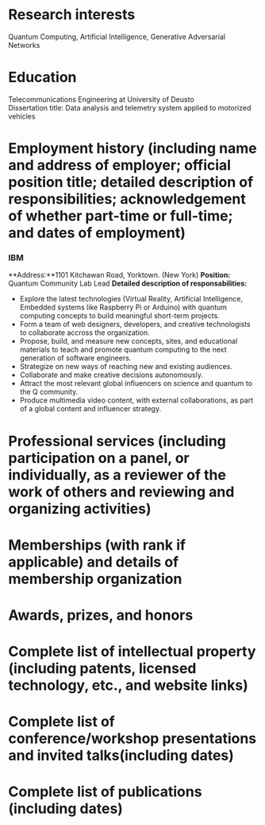 # Research interests
Quantum Computing, Artificial Intelligence, Generative Adversarial Networks

# Education
Telecommunications Engineering at University of Deusto  
Dissertation title: Data analysis and telemetry system applied to motorized vehicles

# Employment history (including name and address of employer; official position title; detailed description of responsibilities; acknowledgement of whether part-time or full-time; and dates of employment)
### IBM
**Address:**1101 Kitchawan Road, Yorktown. (New York)
**Position:** Quantum Community Lab Lead
**Detailed description of responsabilities:**
* Explore the latest technologies (Virtual Reality, Artificial Intelligence, Embedded systems like Raspberry Pi or Arduino) with quantum computing concepts to build meaningful short-term projects.
* Form a team of web designers, developers, and creative technologists to collaborate accross the organization.
* Propose, build, and measure new concepts, sites, and educational materials to teach and promote quantum computing to the next generation of software engineers.
* Strategize on new ways of reaching new and existing audiences.
* Collaborate and make creative decisions autonomously.
* Attract the most relevant global influencers on science and quantum to the Q community.
* Produce multimedia video content, with external collaborations, as part of a global content and influencer strategy.





# Professional services (including participation on a panel, or individually, as a reviewer of the work of others and reviewing and organizing activities)

# Memberships (with rank if applicable) and details of membership organization

# Awards, prizes, and honors

# Complete list of intellectual property (including patents, licensed technology, etc., and website links) 

# Complete list of conference/workshop presentations and invited talks(including dates)

# Complete list of publications (including dates)

